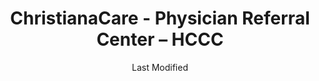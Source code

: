 ---
layout: location-page
date: Last Modified
description: "Local COVID-19 testing is available at ChristianaCare - Physician Referral Center – HCCC in Newark, Delaware, USA."
permalink: "locations/delaware/newark/christianacare-physician-referral-center-–-hccc/"
tags:
  - locations
  - delaware
title: ChristianaCare - Physician Referral Center – HCCC
uniqueName: christianacare-physician-referral-center-–-hccc
state: Delaware
stateAbbr: DE
hood: "Newark"
address: "200 Hygeia Drive"
city: "Newark"
zip: "19713"
zipsNearby: "19701 19934 19936 19703 19938 19706 19901 19902 19903 19904 19905 19906 19943 19946 19950 19952 19953 19707 19954 19955 19708 19960 19961 19962 19709 19963 19710 19702 19711 19712 19713 19714 19715 19716 19717 19718 19725 19726 19720 19721 19730 19731 19732 19733 19977 19734 19979 19735 19801 19802 19803 19804 19805 19806 19807 19808 19809 19810 19850 19880 19884 19885 19886 19890 19891 19892 19893 19894 19895 19896 19897 19898 19899 19980 19736 19964 08001 08004 08007 08009 08010 08012 08014 08302 08310 08016 08101 08102 08103 08104 08105 08106 08107 08108 08109 08110 08018 08311 08002 08003 08034 08020 08312 08021 08023 08313 08314 08214 08315 08316 08317 08318 08217 08319 08025 08320 08518 08321 08322 08026 08027 08028 08029 08030 08218 08323 08032 08033 08035 08036 08037 08038 08039 08324 08041 08042 08043 08326 08045 08327 08048 08049 08328 08051 08052 08053 08329 08330 08055 08056 08332 08340 08341 08342 08343 08057 08059 08060 08054 08061 08062 08063 08344 08345 08346 08347 08065 08066 08067 08068 08069 08070 08071 08348 08349 08072 08073 08350 08074 08075 08076 08077 08554 08352 08078 08079 08080 08353 08081 08083 08245 08031 08099 08084 08085 08086 08250 08088 08360 08361 08362 08089 08090 08091 08093 08094 08046 08095 08270 08096 08097 08098 15468 19501 17302 17501 18011 17003 17502 19503 17503 19504 17504 19505 19506 17505 19508 19510 17506 19511 17507 19512 18031 17309 17508 17010 19516 18034 17509 17311 17512 17516 18036 17016 17083 17312 17313 17314 17517 19518 17518 19519 17519 18041 17520 17317 17022 17521 19520 17318 18049 18098 18099 17522 17549 17321 17322 19522 17527 19523 19525 17327 17329 17528 17529 18054 19526 18056 17532 17533 17534 17535 17536 17039 19530 17537 17573 17601 17602 17603 17604 17605 17606 17607 17608 17611 17622 17699 17538 17041 17042 17046 19533 17540 19535 18060 17543 17342 19536 18062 17345 17545 17547 19538 17550 19539 17057 17551 19540 19541 19542 19543 19544 17064 17552 17554 17347 17067 17555 19545 17349 17557 17073 17352 17560 18068 19547 18070 17562 17563 17564 17565 18074 19548 17566 17355 19601 19602 19603 19604 19605 19606 19607 19608 19609 19610 19611 19612 17567 18073 18076 17356 17568 19550 17569 17085 17570 17087 19551 17572 17088 17360 19554 19555 17361 17575 17576 17354 17362 17578 17363 17579 19559 18084 17580 19560 17581 17364 19562 18087 17983 19564 17582 19565 17583 17584 17366 17585 19567 17368 17401 17402 17403 17404 17405 17406 17407 17408 17415 17370 17371 18092 19001 19002 19420 19003 19310 19311 19004 18910 19020 19021 19312 19421 18911 19422 19424 19316 19007 19008 19009 19010 18912 18913 19423 19317 18914 19012 19013 19014 19015 19016 19022 19017 19425 19319 19018 19320 19330 19426 19473 18915 19331 19339 19340 19428 19429 19397 19398 19399 19430 18916 19023 19432 19333 19335 19372 18901 18902 18933 19026 18917 18918 19028 19027 19029 19341 19353 19030 19031 19032 19033 18922 19025 19034 19048 19049 18923 19435 18925 18926 19035 19342 19343 19036 19038 19039 19437 19438 19441 19040 19440 19041 18927 18928 19043 19098 19344 19044 19006 19345 18929 19046 19346 19347 19348 19442 19443 19444 18931 19350 19047 19053 19446 19050 19450 19052 19054 19055 19056 19057 19058 19351 19352 18932 19354 19451 19355 19060 19061 18934 19037 19063 19064 19065 19086 19091 19357 19066 18935 19358 18936 19070 19072 19360 18940 19073 19401 19403 19404 19405 19406 19407 19408 19409 19415 19436 19454 19455 19477 19074 19362 19456 19075 19363 19301 19457 19365 18943 18944 19019 19092 19093 19099 19101 19102 19103 19104 19105 19106 19107 19108 19109 19110 19111 19112 19113 19114 19115 19116 19118 19119 19120 19121 19122 19123 19124 19125 19126 19127 19128 19129 19130 19131 19132 19133 19134 19135 19136 19137 19138 19139 19140 19141 19142 19143 19144 19145 19146 19147 19148 19149 19150 19151 19152 19153 19154 19155 19160 19161 19162 19170 19171 19172 19173 19175 19176 19177 19178 19179 19181 19182 19183 19184 19185 19187 19188 19190 19191 19192 19193 19194 19195 19196 19197 19244 19255 19453 19460 18946 18949 19462 19366 18950 19367 19464 19465 19076 18951 18955 19078 19468 18956 19369 19470 18957 18958 19472 18960 19079 18962 19474 18924 18964 18954 18966 18968 19475 19478 19371 19081 18969 19373 19374 18970 18971 19375 19082 19083 19480 19481 19482 19484 19485 19493 19494 19495 19496 19085 19376 18974 18991 18976 19080 19087 19088 19089 19380 19381 19382 19383 19388 19318 19390 19486 19395 19090 19094 19490 18979 18980 19095 19096 19492 18981 21001 21005 21010 21009 21409 21012 21013 21092 21201 21202 21203 21204 21205 21206 21207 21208 21209 21210 21211 21212 21213 21214 21215 21216 21217 21218 21219 21220 21221 21222 21223 21224 21225 21226 21227 21228 21229 21230 21231 21233 21234 21235 21236 21237 21239 21240 21241 21244 21250 21251 21252 21263 21264 21270 21273 21275 21278 21279 21280 21281 21282 21284 21285 21286 21287 21288 21289 21290 21297 21298 21607 21014 21015 21017 21018 21610 21020 21022 21023 21913 21617 21914 21027 21915 21619 21620 21690 21916 21623 21656 21028 21030 21031 21065 21917 21918 21625 21628 21034 21629 21919 21040 21920 21921 21922 21047 21048 21050 21051 21052 21053 21635 21930 21056 21057 21060 21061 21062 21071 21636 21638 21639 21074 21078 21640 21641 21082 21644 21084 21085 21645 21087 21090 21093 21094 21088 21102 21649 21105 21650 21651 21111 21901 21117 21120 21122 21123 21128 21130 21902 21903 21131 21904 21132 21657 21658 21133 21136 21139 21660 21911 21661 21146 21152 21153 21666 21667 21154 21668 21670 21155 21156 21912 21160 21161 21162 21678 21679 19488 19489 19640 19887 19889 21098 21260 21261 19483 19487 21265 21268 21274 21283 21681 21682 21683 21684 21685 21686 21687 21688" 
mapUrl: "http://maps.apple.com/?q=ChristianaCare+-+Physician+Referral+Center+–+HCCC&address=200+Hygeia+Drive,Newark,Delaware,19713"
locationType: Please contact for drive-thru/walk-in availability.
phone: ""
website: "https://christianacare.org/services/covid-19-testing-locations/"
onlineBooking: true
closed: undefined
closedUpdate: May 25th, 2020
notes: "Requires doctor's referral. Prioritizes health care workers."
days: Weekdays
hours: 9AM-1PM
altDays: Sundays
altHours: Noon-2PM
ctaMessage: Schedule a test
ctaUrl: "https://christianacare.org/services/covid-19-testing-locations/"
---